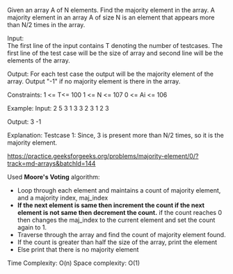 Given an array A of N elements. Find the majority element in the array. A majority element in an array A of size N is an element that appears more than N/2 times in the array.

Input:  
The first line of the input contains T denoting the number of testcases. The first line of the test case will be the size of array and second line will be the elements of the array.

Output: 
For each test case the output will be the majority element of the array. Output "-1" if no majority element is there in the array.

Constraints:
1 <= T<= 100
1 <= N <= 107
0 <= Ai <= 106

Example:
Input:
2
5
3 1 3 3 2
3
1 2 3

Output:
3
-1

Explanation:
Testcase 1: Since, 3 is present more than N/2 times, so it is the majority element.

https://practice.geeksforgeeks.org/problems/majority-element/0/?track=md-arrays&batchId=144

Used **Moore's Voting** algorithm:
* Loop through each element and maintains a count of majority element, and a majority index, maj_index
* **If the next element is same then increment the count if the next element is not same then decrement the count.**
if the count reaches 0 then changes the maj_index to the current element and set the count again to 1.
* Traverse through the array and find the count of majority element found.
* If the count is greater than half the size of the array, print the element
* Else print that there is no majority element

Time Complexity: O(n)
Space complexity: O(1)